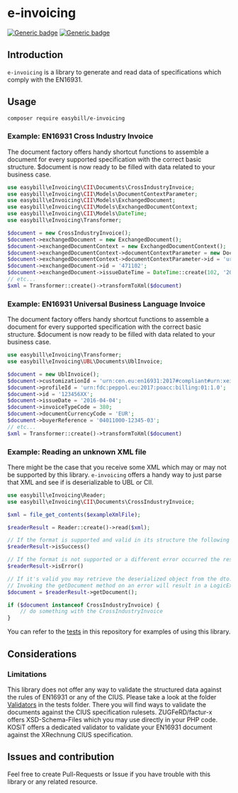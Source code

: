 # e-invoicing
[![Generic badge](https://img.shields.io/badge/Version-0.1.0-important.svg)]()
[![Generic badge](https://img.shields.io/badge/License-MIT-blue.svg)]()

## Introduction
`e-invoicing` is a library to generate and read data of specifications which comply with the EN16931.

## Usage
```bash
composer require easybill/e-invoicing
```

### Example: EN16931 Cross Industry Invoice
The document factory offers handy shortcut functions to assemble a document for every supported specification
with the correct basic structure. $document is now ready to be filled with data related to your business case.

```PHP
use easybill\eInvoicing\CII\Documents\CrossIndustryInvoice;
use easybill\eInvoicing\CII\Models\DocumentContextParameter;
use easybill\eInvoicing\CII\Models\ExchangedDocument;
use easybill\eInvoicing\CII\Models\ExchangedDocumentContext;
use easybill\eInvoicing\CII\Models\DateTime;
use easybill\eInvoicing\Transformer;

$document = new CrossIndustryInvoice();
$document->exchangedDocument = new ExchangedDocument();
$document->exchangedDocumentContext = new ExchangedDocumentContext();
$document->exchangedDocumentContext->documentContextParameter = new DocumentContextParameter();
$document->exchangedDocumentContext->documentContextParameter->id = 'urn:cen.eu:en16931:2017';
$document->exchangedDocument->id = '471102';
$document->exchangedDocument->issueDateTime = DateTime::create(102, '20200305');
// etc...
$xml = Transformer::create()->transformToXml($document)
```

### Example: EN16931 Universal Business Language Invoice
The document factory offers handy shortcut functions to assemble a document for every supported specification
with the correct basic structure. $document is now ready to be filled with data related to your business case.

```PHP
use easybill\eInvoicing\Transformer;
use easybill\eInvoicing\UBL\Documents\UblInvoice;

$document = new UblInvoice();
$document->customizationId = 'urn:cen.eu:en16931:2017#compliant#urn:xeinkauf.de:kosit:xrechnung_3.0';
$document->profileId = 'urn:fdc:peppol.eu:2017:poacc:billing:01:1.0';
$document->id = '123456XX';
$document->issueDate = '2016-04-04';
$document->invoiceTypeCode = 380;
$document->documentCurrencyCode = 'EUR';
$document->buyerReference = '04011000-12345-03';
// etc...
$xml = Transformer::create()->transformToXml($document)
```

### Example: Reading an unknown XML file

There might be the case that you receive some XML which may or may not be supported by this library. `e-invoicing` offers a handy
way to just parse that XML and see if is deserializable to UBL or CII.

```PHP
use easybill\eInvoicing\Reader;
use easybill\eInvoicing\CII\Documents\CrossIndustryInvoice;

$xml = file_get_contents($exampleXmlFile);

$readerResult = Reader::create()->read($xml);

// If the format is supported and valid in its structure the following check will be true
$readerResult->isSuccess()

// If the format is not supported or a different error occurred the result will have the state error.
$readerResult->isError()

// If it's valid you may retrieve the deserialized object from the dto.
// Invoking the getDocument method on an error will result in a LogicException
$document = $readerResult->getDocument(); 

if ($document instanceof CrossIndustryInvoice) {
    // do something with the CrossIndustryInvoice
}
```

You can refer to the [tests](https://github.com/easybill/e-invoicing/tree/main/tests/Integration) in this repository for examples of using this library.

## Considerations

### Limitations
This library does not offer any way to validate the structured data against the rules of EN16931 or any of the CIUS. 
Please take a look at the folder [Validators](https://github.com/easybill/e-invoicing/tree/main/tests/Validators) in the tests folder. There you will find ways to validate the documents against the CIUS specification
rulesets. ZUGFeRD/factur-x offers XSD-Schema-Files which you may use directly in your PHP code. KOSiT offers a dedicated validator to validate your EN16931
document against the XRechnung CIUS specification.

## Issues and contribution
Feel free to create Pull-Requests or Issue if you have trouble with this library or any related resource. 